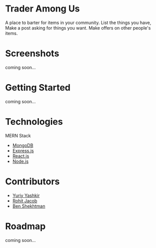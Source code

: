 # Trader Among Us

A place to barter for items in your community. List the things you have,
Make a post asking for things you want. Make offers on other people's items.

# Screenshots

coming soon...

# Getting Started

coming soon...

# Technologies

MERN Stack

- [MongoDB](http://www.mongodb.com)
- [Express.js](http://expressjs.com)
- [React.js](https://reactjs.org)
- [Node.js](https://nodejs.org/)

# Contributors

- [Yuriy Yashkir](https://github.com/yashkir)
- [Rohit Jacob](https://github.com/rohitgj169)
- [Ben Shekhtman](https://github.com/uwitdat)

# Roadmap

coming soon...
